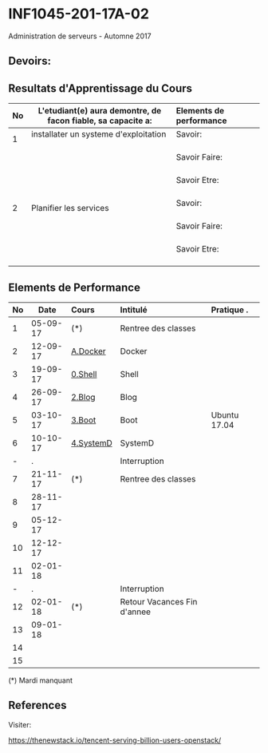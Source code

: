 # INF1045-201-17A-02
Administration de serveurs - Automne 2017

## Devoirs:


## Resultats d'Apprentissage du Cours

|No|L'etudiant(e) aura demontre, de facon fiable, sa capacite a:      |          Elements de performance                               | 
|--|------------------------------------------------------------------|:---------------------------------------------------------------| 
| 1| installater un systeme d'exploitation                            | Savoir:                                                        | 
|  |                                                                  | Savoir Faire:                                                  | 
|  |                                                                  | Savoir Etre:                                                   | 
| 2| Planifier les services                                           | Savoir:                                                        | 
|  |                                                                  | Savoir Faire:                                                  | 
|  |                                                                  | Savoir Etre:                                                   | 

## Elements de Performance

|No| Date   | Cours                       | Intitulé                                |  Pratique .                            |
|--|--------|:----------------------------|:----------------------------------------|:---------------------------------------|
| 1|05-09-17| (*)                         | Rentree des classes                     |                                        |
| 2|12-09-17| [A.Docker](./A.Docker)      | Docker                                  |                                        |
| 3|19-09-17| [0.Shell](./0.Shell)        | Shell                                   |                                        |
| 4|26-09-17| [2.Blog](./2.Blog)          | Blog                                    |                                        |
| 5|03-10-17| [3.Boot](./3.Boot)          | Boot                                    |    Ubuntu 17.04                        |
| 6|10-10-17| [4.SystemD](./4.SystemD)    | SystemD                                 |                                        |
| -| .      |                             | Interruption                            |                                        |
| 7|21-11-17| (*)                         | Rentree des classes                     |                                        |
| 8|28-11-17|                             |                                         |                                        |
| 9|05-12-17|                             |                                         |                                        |
|10|12-12-17|                             |                                         |                                        |
|11|02-01-18|                             |                                         |                                        |
| -| .      |                             | Interruption                            |                                        |
|12|02-01-18| (*)                         | Retour Vacances Fin d'annee             |                                        |
|13|09-01-18|                             |                                         |                                        |
|14|        |                             |                                         |                                        |
|15|        |                             |                                         |                                        |

(*) Mardi manquant

## References

Visiter:

https://thenewstack.io/tencent-serving-billion-users-openstack/

